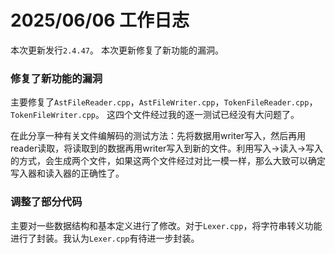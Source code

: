 # 2025/06/06 工作日志

本次更新发行``2.4.47``。
本次更新修复了新功能的漏洞。

### 修复了新功能的漏洞

主要修复了``AstFileReader.cpp``，``AstFileWriter.cpp``，``TokenFileReader.cpp``，``TokenFileWriter.cpp``。
这四个文件经过我的逐一测试已经没有大问题了。

在此分享一种有关文件编解码的测试方法：先将数据用writer写入，然后再用reader读取，将读取到的数据再用writer写入到新的文件。利用写入->读入->写入的方式，会生成两个文件，如果这两个文件经过对比一模一样，那么大致可以确定写入器和读入器的正确性了。

### 调整了部分代码

主要对一些数据结构和基本定义进行了修改。对于``Lexer.cpp``，将字符串转义功能进行了封装。我认为``Lexer.cpp``有待进一步封装。